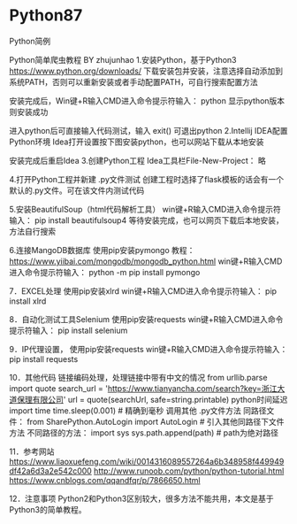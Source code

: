 # Python87
Python简例

Python简单爬虫教程 
BY zhujunhao
1.安装Python，基于Python3
https://www.python.org/downloads/
下载安装包并安装，注意选择自动添加到系统PATH，否则可以重新安装或者手动配置PATH，可自行搜索配置方法

安装完成后，Win键+R输入CMD进入命令提示符输入：
python
显示python版本则安装成功
 
进入python后可直接输入代码测试，输入 exit() 可退出python
2.Intellij IDEA配置Python环境
Idea打开设置按下图安装python，也可以网站下载从本地安装
 
安装完成后重启Idea
3.创建Python工程
Idea工具栏File-New-Project：
略

4.打开Python工程并新建 .py文件测试
创建工程时选择了flask模板的话会有一个默认的.py文件。可在该文件内测试代码
 
5.安装BeautifulSoup（html代码解析工具）
win键+R输入CMD进入命令提示符输入：
pip install beautifulsoup4
等待安装完成，也可以网页下载后本地安装，方法自行搜索

6.连接MangoDB数据库
使用pip安装pymongo
教程：https://www.yiibai.com/mongodb/mongodb_python.html
win键+R输入CMD进入命令提示符输入：
python -m pip install pymongo

7．EXCEL处理
使用pip安装xlrd 
win键+R输入CMD进入命令提示符输入：
pip install xlrd

8．自动化测试工具Selenium
使用pip安装requests
win键+R输入CMD进入命令提示符输入：
pip install selenium

9．IP代理设置，
使用pip安装requests 
win键+R输入CMD进入命令提示符输入：
pip install requests

10．其他代码
链接编码处理，处理链接中带有中文的情况
from urllib.parse import quote
search_url = 'https://www.tianyancha.com/search?key=浙江大道保理有限公司'
url = quote(searchUrl, safe=string.printable)
python时间延迟
import time
time.sleep(0.001)  # 精确到毫秒
调用其他 .py文件方法
同路径文件：
from SharePython.AutoLogin import AutoLogin # 引入其他同路径下文件方法
不同路径的方法：
import sys
sys.path.append(path) # path为绝对路径

11．参考网站
https://www.liaoxuefeng.com/wiki/0014316089557264a6b348958f449949df42a6d3a2e542c000
http://www.runoob.com/python/python-tutorial.html
https://www.cnblogs.com/qqandfqr/p/7866650.html

12．注意事项
Python2和Python3区别较大，很多方法不能共用，本文是基于Python3的简单教程。
